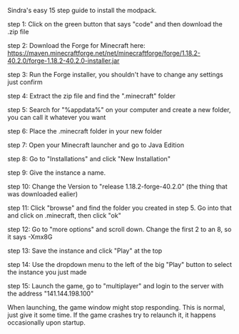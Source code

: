 Sindra's easy 15 step guide to install the modpack.

step 1: Click on the green button that says "code" and then download the .zip file

step 2: Download the Forge for Minecraft here: https://maven.minecraftforge.net/net/minecraftforge/forge/1.18.2-40.2.0/forge-1.18.2-40.2.0-installer.jar

step 3: Run the Forge installer, you shouldn't have to change any settings just confirm

step 4: Extract the zip file and find the ".minecraft" folder

step 5: Search for "%appdata%" on your computer and create a new folder, you can call it whatever you want

step 6: Place the .minecraft folder in your new folder

step 7: Open your Minecraft launcher and go to Java Edition

step 8: Go to "Installations" and click "New Installation"

step 9: Give the instance a name. 

step 10: Change the Version to "release 1.18.2-forge-40.2.0" (the thing that was downloaded ealier)

step 11: Click "browse" and find the folder you created in step 5. Go into that and click on .minecraft, then click "ok"

step 12: Go to "more options" and scroll down. Change the first 2 to an 8, so it says -Xmx8G

step 13: Save the instance and click "Play" at the top

step 14: Use the dropdown menu to the left of the big "Play" button to select the instance you just made

step 15: Launch the game, go to "multiplayer" and login to the server with the address "141.144.198.100"

When launching, the game window might stop responding. This is normal, just give it some time. If the game crashes try to relaunch it, it happens occasionally upon startup.
